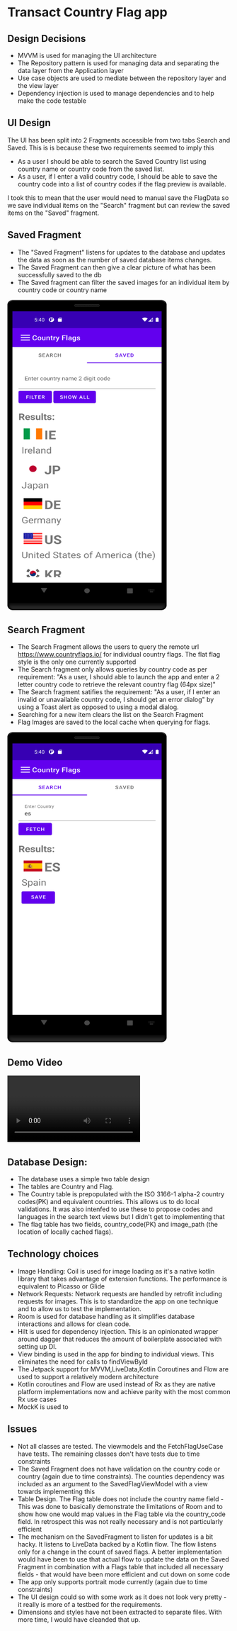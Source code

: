 # Transact Country Flag app
## Design Decisions
* MVVM is used for managing the UI architecture
* The Repository pattern is used for managing data and separating the data layer from the Application layer
* Use case objects are used to mediate between the repository layer and the view layer
* Dependency injection is used to manage dependencies and to help make the code testable

## UI Design
The UI has been split into 2 Fragments accessible from two tabs Search and Saved. This is is because these two requirements seemed to imply this
 *  As a user I should be able to search the Saved Country list using country name or country code from the saved list.
 *  As a user, if I enter a valid country code, I should be able to save the country code into a list of country codes  if the flag preview is available.
 
 I took this to mean that the user would need to manual save the FlagData so we save individual items on the "Search" fragment but can review the saved items on the "Saved" fragment.
 
 ## Saved Fragment
 * The "Saved Fragment" listens for updates to the database and updates the data as soon as the number of saved database items changes.
 * The Saved Fragment can then give a clear picture of what has been successfully saved to the db
 * The Saved fragment can filter the saved images for an individual item by country code or country name
 <img src="saved_screen.png?" width="360" height="700">

## Search Fragment
* The Search Fragment allows the users to query the remote url https://www.countryflags.io/  for individual country flags. The flat flag style is the only one currently supported
* The Search fragment only allows queries by country code as per requirement:
 "As a user, I should able to launch the app and enter a 2 letter country code to retrieve the relevant country flag (64px size)"
* The Search fragment satifies the requirement: "As a user, if I enter an invalid or unavailable country code,  I should get an error dialog" by using a Toast alert as opposed to using a modal dialog.
* Searching for a new item clears the list on the Search Fragment
* Flag Images are saved to the local cache when querying for flags.
<img src="search_screen.png?" width="360" height="700">

## Demo Video
![Link to App Video](project_demo.mp4)

 ## Database Design:
 * The database uses a simple two table design
 * The tables are Country and Flag.
 * The Country table is prepopulated with the ISO 3166-1 alpha-2 country codes(PK) and equivalent countries. This allows us to do local validations. It was also intenfed to use these to propose codes and languages in the search text views but I didn't get to implementing that
 * The flag table has two fields, country_code(PK) and image_path (the location of locally cached flags). 
 


## Technology choices
* Image Handling: Coil is used for image loading as it's a native kotlin library that takes advantage of extension functions. The performance is equivalent to Picasso or Glide
* Network Requests: Network requests are handled by retrofit including requests for images. This is to standardize the app on one technique and to allow us to test the implementation.
* Room is used for database handling as it simplifies database interactions and allows for clean code.
* Hilt is used for dependency injection. This is an opinionated wrapper around dagger that reduces the amount of boilerplate associated with setting up DI.
* View binding is used in the app for binding to individual views. This eliminates the need for calls to findViewById
* The Jetpack support for MVVM,LiveData,Kotlin Coroutines and Flow are used to support a relatively modern architecture
* Kotlin coroutines and Flow are used instead of Rx as they are native platform implementations now and achieve parity with the most common Rx use cases
* MockK is used to 


## Issues
* Not all classes are tested. The viewmodels and the FetchFlagUseCase have tests. The remaining classes don't have tests due to time constraints
* The Saved Fragment does not have validation on the country code or country (again due to time constraints). The counties dependency was included as an argument to the SavedFlagViewModel with a view towards implementing this
* Table Design. The Flag table does not include the country name field - This was done to basically demonstrate the limitations of Room and to show how one would map values in the Flag table via the country_code field. In retrospect this was not really necessary and is not particularly efficient
* The mechanism on the SavedFragment to listen for updates is a bit hacky. It listens to LiveData backed by a Kotlin flow. The flow listens only for a change in the count of saved flags. A better implementation would have been to use that actual flow to update the data on the Saved Fragment in combination with a Flags table that included all necessary fields - that would have been more efficient and cut down on some code
* The app only supports portrait mode currently (again due to time constraints) 
* The UI design could so with some work as it does not look very pretty - it really is more of a testbed for the requirements.
* Dimensions and styles have not been extracted to separate files. With more time, I would have cleanded that up.



 


